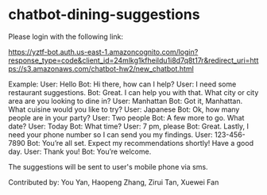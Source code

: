 # chatbot-dining-suggestions
Please login with the following link:

https://yztf-bot.auth.us-east-1.amazoncognito.com/login?response_type=code&client_id=24mlkg1kfheildu1i8d7q8t17r&redirect_uri=https://s3.amazonaws.com/chatbot-hw2/new_chatbot.html

Example:
User: Hello
Bot: Hi there, how can I help?
User: I need some restaurant suggestions.
Bot: Great. I can help you with that. What city or city area are you looking to dine in?
User: Manhattan
Bot: Got it, Manhattan. What cuisine would you like to try?
User: Japanese
Bot: Ok, how many people are in your party?
User: Two people
Bot: A few more to go. What date?
User: Today
Bot: What time?
User: 7 pm, please
Bot: Great. Lastly, I need your phone number so I can send you my findings.
User: 123-456-7890
Bot: You’re all set. Expect my recommendations shortly! Have a good day.
User: Thank you!
Bot: You’re welcome.

The suggestions will be sent to user's mobile phone via sms.

Contributed by: You Yan, Haopeng Zhang, Zirui Tan, Xuewei Fan
